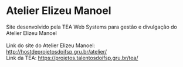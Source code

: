 # Atelier Elizeu Manoel
Site desenvolvido pela TEA Web Systems para gestão e divulgação do Atelier Elizeu Manoel
<br>
<br>
Link do site do Atelier Elizeu Manoel: http://hostdeprojetosdoifsp.gru.br/atelier/
<br>
Link da TEA: https://projetos.talentosdoifsp.gru.br/tea/

